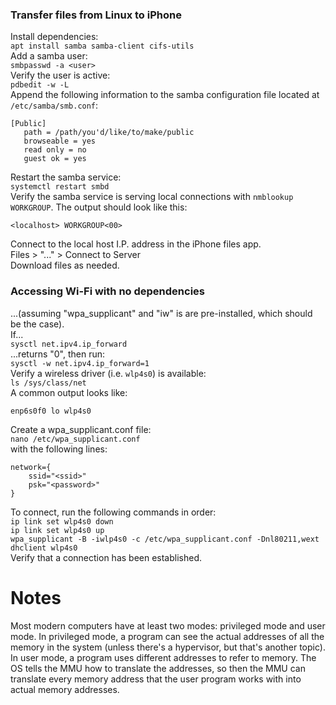 ### Transfer files from Linux to iPhone
Install dependencies:\
`apt install samba samba-client cifs-utils`\
Add a samba user:\
`smbpasswd -a <user>`\
Verify the user is active:\
`pdbedit -w -L`\
Append the following information to the samba configuration file located at `/etc/samba/smb.conf`:
```
[Public]
   path = /path/you'd/like/to/make/public
   browseable = yes
   read only = no
   guest ok = yes
```
Restart the samba service:\
`systemctl restart smbd`\
Verify the samba service is serving local connections with `nmblookup WORKGROUP`. The output should look like this:
```
<localhost> WORKGROUP<00>
```
Connect to the local host I.P. address in the iPhone files app.\
Files > "..." > Connect to Server\
Download files as needed.
### Accessing Wi-Fi with no dependencies
...(assuming "wpa_supplicant" and "iw" is are pre-installed, which should be the case).\
If...\
`sysctl net.ipv4.ip_forward`\
...returns "0", then run:\
`sysctl -w net.ipv4.ip_forward=1`\
Verify a wireless driver (i.e. `wlp4s0`) is available:\
`ls /sys/class/net`\
A common output looks like:
```
enp6s0f0 lo wlp4s0
```
Create a wpa_supplicant.conf file:\
`nano /etc/wpa_supplicant.conf`\
with the following lines:
```
network={
	ssid="<ssid>"
	psk="<password>"
}
```
To connect, run the following commands in order:\
`ip link set wlp4s0 down`\
`ip link set wlp4s0 up`\
`wpa_supplicant -B -iwlp4s0 -c /etc/wpa_supplicant.conf -Dnl80211,wext`\
`dhclient wlp4s0`\
Verify that a connection has been established.
# Notes
Most modern computers have at least two modes: privileged mode and user mode. In privileged mode, a program can see the actual addresses of all the memory in the system (unless there's a hypervisor, but that's another topic). In user mode, a program uses different addresses to refer to memory. The OS tells the MMU how to translate the addresses, so then the MMU can translate every memory address that the user program works with into actual memory addresses.
